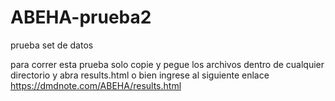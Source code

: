# ABEHA-prueba2
prueba set de datos

para correr esta prueba solo copie y pegue los archivos dentro de cualquier directorio y abra results.html o bien ingrese al siguiente enlace https://dmdnote.com/ABEHA/results.html
